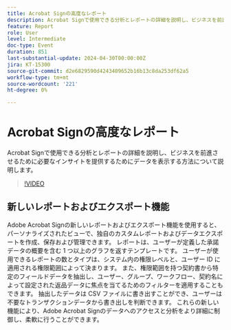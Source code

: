 ```yaml
---
title: Acrobat Signの高度なレポート
description: Acrobat Signで使用できる分析とレポートの詳細を説明し、ビジネスを前進させるために必要なインサイトを提供するためにデータを表示する方法について説明します。
feature: Report
role: User
level: Intermediate
doc-type: Event
duration: 851
last-substantial-update: 2024-04-30T00:00:00Z
jira: KT-15300
source-git-commit: d2e6829590d4243409652b16b13c8da253df62a5
workflow-type: tm+mt
source-wordcount: '221'
ht-degree: 0%

---
```



# Acrobat Signの高度なレポート

Acrobat Signで使用できる分析とレポートの詳細を説明し、ビジネスを前進させるために必要なインサイトを提供するためにデータを表示する方法について説明します。

>[!VIDEO](https://video.tv.adobe.com/v/3428191/?learn=on)

## 新しいレポートおよびエクスポート機能

Adobe Acrobat Signの新しいレポートおよびエクスポート機能を使用すると、パーソナライズされたビューで、独自のカスタムレポートおよびデータエクスポートを作成、保存および管理できます。 レポートは、ユーザーが定義した承諾データの概要を含む 1 つ以上のグラフを返すテンプレートです。 ユーザーが使用できるレポートの数とタイプは、システム内の権限レベルと、ユーザー ID に適用される権限範囲によって決まります。 また、権限範囲を持つ契約書から特定のフィールドデータを抽出し、ユーザー、グループ、ワークフロー、契約名によって設定された返品データに焦点を当てるためのフィルターを適用することもできます。 抽出したデータは CSV ファイルに書き出すことができ、ユーザーは不要なトランザクションデータから書き出しを判断できます。 これらの新しい機能により、Adobe Acrobat Signのデータへのアクセスと分析をより詳細に制御し、柔軟に行うことができます。
